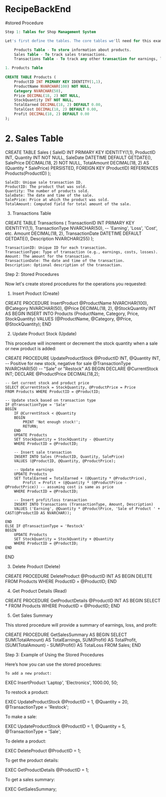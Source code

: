 # RecipeBackEnd

#stored Procedure
```sql
Step 1: Tables for Shop Management System

Let's first define the tables. The core tables we'll need for this example are:

    Products Table - To store information about products.
    Sales Table - To track sales transactions.
    Transactions Table - To track any other transaction for earnings, losses, etc.

1. Products Table
 
CREATE TABLE Products (
    ProductID INT PRIMARY KEY IDENTITY(1,1),
    ProductName NVARCHAR(100) NOT NULL,
    Category NVARCHAR(50),
    Price DECIMAL(18, 2) NOT NULL,
    StockQuantity INT NOT NULL,
    TotalEarned DECIMAL(18, 2) DEFAULT 0.00,
    TotalCost DECIMAL(18, 2) DEFAULT 0.00,
    Profit DECIMAL(18, 2) DEFAULT 0.00
);
 ```
# 2. Sales Table

CREATE TABLE Sales (
    SaleID INT PRIMARY KEY IDENTITY(1,1),
    ProductID INT,
    Quantity INT NOT NULL,
    SaleDate DATETIME DEFAULT GETDATE(),
    SalePrice DECIMAL(18, 2) NOT NULL,
    TotalAmount DECIMAL(18, 2) AS (Quantity * SalePrice) PERSISTED,
    FOREIGN KEY (ProductID) REFERENCES Products(ProductID)
);

    SaleID: Unique sale transaction ID.
    ProductID: The product that was sold.
    Quantity: The number of products sold.
    SaleDate: The date and time of the sale.
    SalePrice: Price at which the product was sold.
    TotalAmount: Computed field for total amount of the sale.

3. Transactions Table

CREATE TABLE Transactions (
    TransactionID INT PRIMARY KEY IDENTITY(1,1),
    TransactionType NVARCHAR(50),  -- 'Earning', 'Loss', 'Cost', etc.
    Amount DECIMAL(18, 2),
    TransactionDate DATETIME DEFAULT GETDATE(),
    Description NVARCHAR(255)
);

    TransactionID: Unique ID for each transaction.
    TransactionType: Type of transaction (e.g., earnings, costs, losses).
    Amount: The amount for the transaction.
    TransactionDate: The date and time of the transaction.
    Description: Optional description of the transaction.

Step 2: Stored Procedures

Now let's create stored procedures for the operations you requested:
1. Insert Product (Create)

CREATE PROCEDURE InsertProduct
    @ProductName NVARCHAR(100),
    @Category NVARCHAR(50),
    @Price DECIMAL(18, 2),
    @StockQuantity INT
AS
BEGIN
    INSERT INTO Products (ProductName, Category, Price, StockQuantity)
    VALUES (@ProductName, @Category, @Price, @StockQuantity);
END

2. Update Product Stock (Update)

This procedure will increment or decrement the stock quantity when a sale or new product is added:

CREATE PROCEDURE UpdateProductStock
    @ProductID INT,
    @Quantity INT,  -- Positive for new stock, negative for sale
    @TransactionType NVARCHAR(50) -- "Sale" or "Restock"
AS
BEGIN
    DECLARE @CurrentStock INT;
    DECLARE @ProductPrice DECIMAL(18,2);

    -- Get current stock and product price
    SELECT @CurrentStock = StockQuantity, @ProductPrice = Price
    FROM Products WHERE ProductID = @ProductID;

    -- Update stock based on transaction type
    IF @TransactionType = 'Sale'
    BEGIN
        IF @CurrentStock < @Quantity
        BEGIN
            PRINT 'Not enough stock!';
            RETURN;
        END
        UPDATE Products
        SET StockQuantity = StockQuantity - @Quantity
        WHERE ProductID = @ProductID;

        -- Insert sale transaction
        INSERT INTO Sales (ProductID, Quantity, SalePrice)
        VALUES (@ProductID, @Quantity, @ProductPrice);

        -- Update earnings
        UPDATE Products
        SET TotalEarned = TotalEarned + (@Quantity * @ProductPrice),
            Profit = Profit + (@Quantity * (@ProductPrice - @ProductPrice)) -- assuming cost is same as price
        WHERE ProductID = @ProductID;

        -- Insert profit/loss transaction
        INSERT INTO Transactions (TransactionType, Amount, Description)
        VALUES ('Earning', @Quantity * @ProductPrice, 'Sale of Product ' + CAST(@ProductID AS NVARCHAR));

    END
    ELSE IF @TransactionType = 'Restock'
    BEGIN
        UPDATE Products
        SET StockQuantity = StockQuantity + @Quantity
        WHERE ProductID = @ProductID;
    END
END

3. Delete Product (Delete)

CREATE PROCEDURE DeleteProduct
    @ProductID INT
AS
BEGIN
    DELETE FROM Products WHERE ProductID = @ProductID;
END

4. Get Product Details (Read)

CREATE PROCEDURE GetProductDetails
    @ProductID INT
AS
BEGIN
    SELECT * FROM Products WHERE ProductID = @ProductID;
END

5. Get Sales Summary

This stored procedure will provide a summary of earnings, loss, and profit:

CREATE PROCEDURE GetSalesSummary
AS
BEGIN
    SELECT 
        SUM(TotalAmount) AS TotalEarnings,
        SUM(Profit) AS TotalProfit,
        (SUM(TotalAmount) - SUM(Profit)) AS TotalLoss
    FROM Sales;
END

Step 3: Example of Using the Stored Procedures

Here’s how you can use the stored procedures:

    To add a new product:

EXEC InsertProduct 'Laptop', 'Electronics', 1000.00, 50;

To restock a product:

EXEC UpdateProductStock @ProductID = 1, @Quantity = 20, @TransactionType = 'Restock';

To make a sale:

EXEC UpdateProductStock @ProductID = 1, @Quantity = 5, @TransactionType = 'Sale';

To delete a product:

EXEC DeleteProduct @ProductID = 1;

To get the product details:

EXEC GetProductDetails @ProductID = 1;

To get a sales summary:

EXEC GetSalesSummary;
